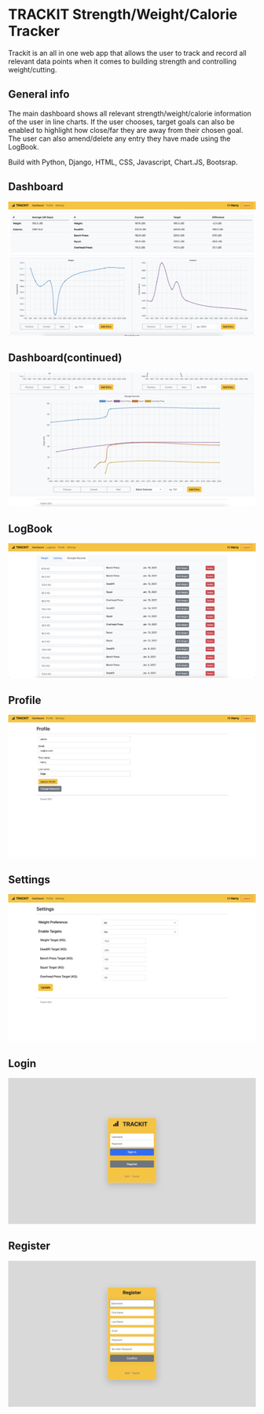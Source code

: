 # TRACKIT Strength/Weight/Calorie Tracker
Trackit is an all in one web app that allows the user to track and record all relevant data points when it comes to building strength and controlling weight/cutting.  

## General info
The main dashboard shows all relevant strength/weight/calorie information of the user in line charts. If the user chooses, target goals can also be enabled to highlight how close/far they are away from their chosen goal. The user can also amend/delete any entry they have made using the LogBook.

Build with Python, Django, HTML, CSS, Javascript, Chart.JS, Bootsrap.

## Dashboard
![](/sampleimages/Dashboard.jpeg?raw=true "Dashboard")

## Dashboard(continued)
![](/sampleimages/Dashboardcontinued.jpeg?raw=true "Dashboard")

## LogBook
![](/sampleimages/Logbook.jpeg?raw=true "Logbook")

## Profile
![](/sampleimages/Profile.jpeg?raw=true "Profile")

## Settings
![](/sampleimages/Settings.jpeg?raw=true "Settings")

## Login
![](/sampleimages/Login.jpeg?raw=true "Login")

## Register 
![](/sampleimages/Register.jpeg?raw=true "Register")